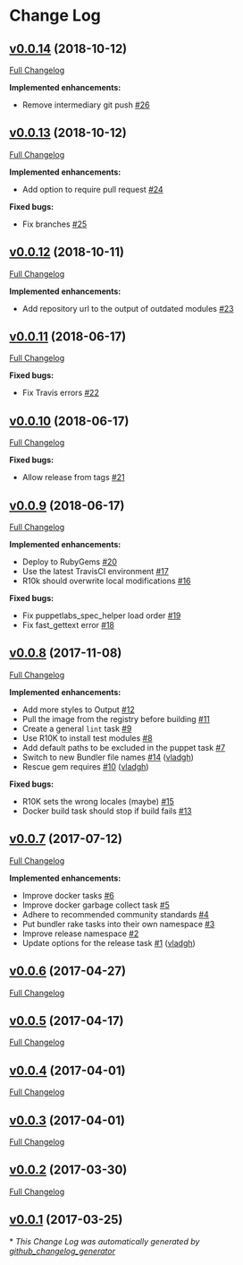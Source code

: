 # Change Log

## [v0.0.14](https://github.com/vladgh/vtasks/tree/v0.0.14) (2018-10-12)
[Full Changelog](https://github.com/vladgh/vtasks/compare/v0.0.13...v0.0.14)

**Implemented enhancements:**

- Remove intermediary git push [\#26](https://github.com/vladgh/vtasks/issues/26)

## [v0.0.13](https://github.com/vladgh/vtasks/tree/v0.0.13) (2018-10-12)
[Full Changelog](https://github.com/vladgh/vtasks/compare/v0.0.12...v0.0.13)

**Implemented enhancements:**

- Add option to require pull request [\#24](https://github.com/vladgh/vtasks/issues/24)

**Fixed bugs:**

- Fix branches [\#25](https://github.com/vladgh/vtasks/issues/25)

## [v0.0.12](https://github.com/vladgh/vtasks/tree/v0.0.12) (2018-10-11)
[Full Changelog](https://github.com/vladgh/vtasks/compare/v0.0.11...v0.0.12)

**Implemented enhancements:**

- Add repository url to the output of outdated modules [\#23](https://github.com/vladgh/vtasks/issues/23)

## [v0.0.11](https://github.com/vladgh/vtasks/tree/v0.0.11) (2018-06-17)
[Full Changelog](https://github.com/vladgh/vtasks/compare/v0.0.10...v0.0.11)

**Fixed bugs:**

- Fix Travis errors [\#22](https://github.com/vladgh/vtasks/issues/22)

## [v0.0.10](https://github.com/vladgh/vtasks/tree/v0.0.10) (2018-06-17)
[Full Changelog](https://github.com/vladgh/vtasks/compare/v0.0.9...v0.0.10)

**Fixed bugs:**

- Allow release from tags [\#21](https://github.com/vladgh/vtasks/issues/21)

## [v0.0.9](https://github.com/vladgh/vtasks/tree/v0.0.9) (2018-06-17)
[Full Changelog](https://github.com/vladgh/vtasks/compare/v0.0.8...v0.0.9)

**Implemented enhancements:**

- Deploy to RubyGems [\#20](https://github.com/vladgh/vtasks/issues/20)
- Use the latest TravisCI environment [\#17](https://github.com/vladgh/vtasks/issues/17)
- R10k should overwrite local modifications [\#16](https://github.com/vladgh/vtasks/issues/16)

**Fixed bugs:**

- Fix puppetlabs\_spec\_helper load order [\#19](https://github.com/vladgh/vtasks/issues/19)
- Fix fast\_gettext error [\#18](https://github.com/vladgh/vtasks/issues/18)

## [v0.0.8](https://github.com/vladgh/vtasks/tree/v0.0.8) (2017-11-08)
[Full Changelog](https://github.com/vladgh/vtasks/compare/v0.0.7...v0.0.8)

**Implemented enhancements:**

- Add more styles to Output [\#12](https://github.com/vladgh/vtasks/issues/12)
- Pull the image from the registry before building [\#11](https://github.com/vladgh/vtasks/issues/11)
- Create a general `lint` task [\#9](https://github.com/vladgh/vtasks/issues/9)
- Use R10K to install test modules [\#8](https://github.com/vladgh/vtasks/issues/8)
- Add default paths to be excluded in the puppet task  [\#7](https://github.com/vladgh/vtasks/issues/7)
- Switch to new Bundler file names [\#14](https://github.com/vladgh/vtasks/pull/14) ([vladgh](https://github.com/vladgh))
- Rescue gem requires [\#10](https://github.com/vladgh/vtasks/pull/10) ([vladgh](https://github.com/vladgh))

**Fixed bugs:**

- R10K sets the wrong locales \(maybe\) [\#15](https://github.com/vladgh/vtasks/issues/15)
- Docker build task should stop if build fails [\#13](https://github.com/vladgh/vtasks/issues/13)

## [v0.0.7](https://github.com/vladgh/vtasks/tree/v0.0.7) (2017-07-12)
[Full Changelog](https://github.com/vladgh/vtasks/compare/v0.0.6...v0.0.7)

**Implemented enhancements:**

- Improve docker tasks [\#6](https://github.com/vladgh/vtasks/issues/6)
- Improve docker garbage collect task [\#5](https://github.com/vladgh/vtasks/issues/5)
- Adhere to recommended community standards [\#4](https://github.com/vladgh/vtasks/issues/4)
- Put bundler rake tasks into their own namespace [\#3](https://github.com/vladgh/vtasks/issues/3)
- Improve release namespace [\#2](https://github.com/vladgh/vtasks/issues/2)
- Update options for the release task [\#1](https://github.com/vladgh/vtasks/pull/1) ([vladgh](https://github.com/vladgh))

## [v0.0.6](https://github.com/vladgh/vtasks/tree/v0.0.6) (2017-04-27)
[Full Changelog](https://github.com/vladgh/vtasks/compare/v0.0.5...v0.0.6)

## [v0.0.5](https://github.com/vladgh/vtasks/tree/v0.0.5) (2017-04-17)
[Full Changelog](https://github.com/vladgh/vtasks/compare/v0.0.4...v0.0.5)

## [v0.0.4](https://github.com/vladgh/vtasks/tree/v0.0.4) (2017-04-01)
[Full Changelog](https://github.com/vladgh/vtasks/compare/v0.0.3...v0.0.4)

## [v0.0.3](https://github.com/vladgh/vtasks/tree/v0.0.3) (2017-04-01)
[Full Changelog](https://github.com/vladgh/vtasks/compare/v0.0.2...v0.0.3)

## [v0.0.2](https://github.com/vladgh/vtasks/tree/v0.0.2) (2017-03-30)
[Full Changelog](https://github.com/vladgh/vtasks/compare/v0.0.1...v0.0.2)

## [v0.0.1](https://github.com/vladgh/vtasks/tree/v0.0.1) (2017-03-25)


\* *This Change Log was automatically generated by [github_changelog_generator](https://github.com/skywinder/Github-Changelog-Generator)*
